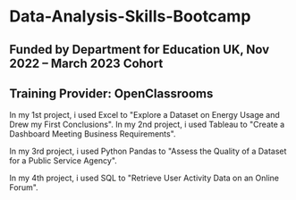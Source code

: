# Data-Analysis-Skills-Bootcamp

## Funded by Department for Education UK, Nov 2022 – March 2023 Cohort
## Training Provider: OpenClassrooms

In my 1st project, i used Excel to "Explore a Dataset on Energy Usage and Drew my First Conclusions".
In my 2nd project, i used Tableau to "Create a Dashboard Meeting Business Requirements".   

In my 3rd project, i used Python Pandas to "Assess the Quality of a Dataset for a Public Service Agency".

In my 4th project, i used SQL to "Retrieve User Activity Data on an Online Forum".
